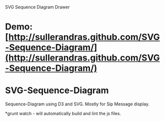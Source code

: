 SVG Sequence Diagram Drawer

Demo: [http://sullerandras.github.com/SVG-Sequence-Diagram/](http://sullerandras.github.com/SVG-Sequence-Diagram/)
=======
SVG-Sequence-Diagram
====================

Sequence-Diagram using D3 and SVG. Mostly for Sip Message display.

 *grunt watch - will automatically build and lint the js files.

